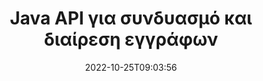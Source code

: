 ---
############################# Static ############################
layout: "product"
date: 2022-10-25T09:03:56
draft: false

product: "Merger"
product_tag: "merger"
platform: "Java"
platform_tag: "java"

############################# Head ############################
head_title: "Java Document Merging API | συγχώνευση και κατάργηση του Word Excel PDF XPS EPUB"
head_description: "API συγχώνευσης εγγράφων για Java. Συγχώνευση, διαχωρισμός, εναλλαγή, αναδιάταξη και διαγραφή σελίδων PDF, Microsoft Word, Excel, παρουσιάσεων, Visio, XPS & EPUB."

############################# Header ############################
title: "Java API για συνδυασμό και διαίρεση εγγράφων"
description: "Αναπτύξτε εφαρμογές υψηλής απόδοσης που μπορούν να συνδυάζουν, να αντιγράφουν, να ανακατεύουν, να κόβουν ή να διαγράφουν σελίδες, διαφάνειες και διαγράμματα εν κινήσει."
button:
    enable: true

############################# SubMenu ############################
submenu:
    enable: true
    
    left:
        img_alt: "GroupDocs.Merger for Java"
        image: "https://www.groupdocs.cloud/templates/groupdocs/images/product-logos/groupdocs-merger-java.png"
        product: "GroupDocs.Merger"
        platform: "Java"

    middle:
        button:
            # button loop
            - link: "#overview"
              text: "ΣΦΑΙΡΙΚΗ ΕΙΚΟΝΑ"

            # button loop
            - link: "#features"
              text: "Χαρακτηριστικά"

            # button loop
            - link: "#support"
              text: "Υποστήριξη"

            # button loop
            - link: "https://products.groupdocs.app/merger"
              text: "Ζωντανή επίδειξη"

            # button loop
            - link: "https://purchase.groupdocs.com/pricing/merger/java"
              text: "Τιμολόγηση"

    right:
        link_download: "https://downloads.groupdocs.com/merger"
        link_learn: "https://docs.groupdocs.com/merger/java/"
        link_buy: "https://purchase.groupdocs.com"

############################# Overview ############################
overview:
    enable: true
    content: |
      Το GroupDocs.Merger για Java σάς επιτρέπει να αναπτύσσετε γρήγορα κορυφαίες επιχειρηματικές εφαρμογές σε Java. Με λίγη κωδικοποίηση, οι εφαρμογές σας Java μπορούν να συγχωνεύουν, να αντιγράφουν, να ανακατεύουν, να κόβουν και να διαγράφουν μία ή παρτίδα σελίδων, διαφανειών και διαγραμμάτων. Οι λειτουργίες συγχώνευσης μπορούν επίσης να εκτελεστούν σε ασφαλή αρχεία γνωστής και άγνωστης μορφής εφαρμόζοντας ή αφαιρώντας προστασία με κωδικό πρόσβασης.  

      
    tabs:
      enable: true
      
      ## TAB ONE ##
      tab_one:
        description: |
          Ακολουθεί μια επισκόπηση του GroupDocs.Merger για Java:
      
        left:
          enable: true
          icon: "fab fa-html5"
          title: "Λειτουργίες εγγράφων"
          content: |
            * Αλλαγή σειράς σελίδας
            * Κατάργηση ή Διαγραφή Σελίδων
            * Διαίρεση ή διάσπαση εγγράφου
            * Αλλάξτε ή ανακατέψτε οποιεσδήποτε δύο σελίδες
            * Περικοπή μεμονωμένων ή πολλαπλών σελίδων
            * Συνδέστε πολλά έγγραφα
        
        right:
          enable: true
          icon: "fab fa-html5"
          title: "Λειτουργίες Ασφάλειας"
          content: |
            * Ρύθμιση ασφάλειας εγγράφων
            * Ελέγξτε την κατάσταση ασφάλειας εγγράφων
            * Ορισμός κωδικού πρόσβασης εγγράφου
            * Ενημέρωση κωδικού πρόσβασης εγγράφου
            * Κατάργηση κωδικού πρόσβασης εγγράφου
      
      ## TAB TWO ##
      tab_two:
        description: |
          Το GroupDocs.Merger για Java υποστηρίζει τη συγχώνευση των ακόλουθων [μορφών αρχείων εγγράφων](https://docs.groupdocs.com/merger/java/supported-document-formats/):

        left:
          enable: true
          table:
            # table loop
            - title: "το γραφείο της Microsoft"
              content: |
                * **Λέξη:** DOC, DOCX, DOCM, DOT, DOTX, DOTM, RTF, TXT
                * **Excel:** XLS, XLSX, XLSM, XLSB, XLTM, XLT, XLTM, XLTX, XLAM, SXC, Υπολογιστικό φύλλοML
                * **PowerPoint:** PPT, PPTX, PPS, PPSX, PPSM, POT, POTM, POTX, PPTM
                * **OneNote:** ONE

        right:
          enable: true
          table:
            # table loop
            - title: "OpenDocument & Άλλες Μορφές"
              content: |
                * **Μορφές OpenDocument**: ODT, OTT, ODP, OTP, ODS
                * **Σταθερή διάταξη**: PDF, XPS
                * **Εικόνες**: BMP, PNG, TIFF
                * **Ιστός**: HTML, MHT, MHTML
                * **Κείμενο**: TXT, CSV, TSV
                * **LaTex**: TEX
                * **Ebook**: EPUB

      ## TAB THREE ##
      tab_three:
        description: |
          Το GroupDocs.Merger για Java υποστηρίζει τα ακόλουθα λειτουργικά συστήματα, Frameworks και Package Managers:
        
        left:
          enable: true
          table:
            # table loop
            - icon: "fab fa-windows"
              title: "Λειτουργικά συστήματα"
              content: |
                * Επιφάνεια εργασίας Microsoft Windows
                * Microsoft Windows Server
                * Linux
                * MacOS

            # table loop
            - icon: "fas fa-code"
              title: "Υποστηριζόμενα πλαίσια"
              content: |
                * Java 7 (1.7)
                * Java 8 (1.8)
                * Java 10
                * Java 11 και παραπάνω

        right:
          enable: true
          table:
            # table loop
            - icon: "fas fa-box"
              title: "Εργαλείο Build Automation"
              content: |
                * Μάβεν

            # table loop
            - icon: "fas fa-tools"
              title: "Αναπτυξιακά Περιβάλλοντα"
              content: |
                * NetBeans
                * IntelliJ IDEA
                * Έκλειψη
                
                

############################# Features ############################
features:
    enable: true
    title: "GroupDocs.Merger για λειτουργίες Java"

    feature:
      # feature loop
      - icon: "fas fa-copy"
        content: "Συγχωνεύστε διάφορες σελίδες, διαφάνειες και διαγράμματα σε ένα μόνο αρχείο"
       
      # feature loop
      - icon: "fas fa-eye"
        content: "Αντιγράψτε και χωρίστε τεράστια έγγραφα σε πολλά μικρότερα αρχεία"

      # feature loop
      - icon: "fas fa-bolt"
        content: "Ανακατέψτε και αναδιοργανώστε σελίδες, διαφάνειες ή διαγράμματα"
      
      # feature loop
      - icon: "fas fa-file-powerpoint"
        content: "Ανταλλάξτε και ανταλλάξτε δύο σελίδες, διαφάνειες ή διαγράμματα μεταξύ τους μέσα σε ένα έγγραφο"

      # feature loop
      - icon: "fas fa-code"
        content: "Κόψτε και περικόψτε το έγγραφο αφαιρώντας συγκεκριμένες σελίδες, διαφάνειες ή διαγράμματα"

      # feature loop
      - icon: "fas fa-cloud"
        content: "Διαγραφή ενός ή μιας συλλογής σελίδων, διαφανειών ή διαγραμμάτων"

      # feature loop
      - icon: "fas fa-remove-format"
        content: "Συρραφή και συγχώνευση μεγάλου αριθμού εγγράφων σε παρτίδες"

      # feature loop
      - icon: "fas fa-comment-slash"
        content: "Ελέγξτε μέσω προγραμματισμού σε Java εάν ένα έγγραφο είναι ασφαλισμένο με κωδικό πρόσβασης"

      # feature loop
      - icon: "fas fa-location-arrow"
        content: "Ρύθμιση, επαναφορά και κατάργηση κωδικού πρόσβασης γνωστών και άγνωστων μορφών εγγράφων"

      # feature loop
      - icon: "fas fa-border-all"
        content: "Διαχωρίστε ένα αρχείο κειμένου σε πολλούς αριθμούς κατά γραμμή"

      # feature loop
      - icon: "fas fa-wrench"
        content: "Λήψη αναπαράστασης εικόνας σελίδων εγγράφων"

      # feature loop
      - icon: "fas fa-columns"
        content: "Συγχώνευση πολλαπλών εγγράφων διαφορετικών μορφών σε ένα μόνο αρχείο PDF"

      # feature loop
      - icon: "fas fa-file-word"
        content: "Εισαγάγετε αντικείμενα OLE σε μορφές PDF, Word, Excel, PowerPoint & Open Document"

      # feature loop
      - icon: "fas fa-envelope"
        content: "Επισύναψη αρχείων μέσω προγραμματισμού σε ένα έγγραφο PDF"

      # feature loop
      - icon: "fas fa-print"
        content: "Προσθήκη εγγράφου στο διάγραμμα μέσω αντικειμένων OLE"

      # feature loop
      - icon: "fas fa-file-archive"
        content: "Συγχώνευση διαφορετικών τύπων εγγράφων (DOC, XLS, PPT κ.λπ.) σε ένα ενιαίο αρχείο PDF"

      # feature loop
      - icon: "fas fa-lock"
        content: "Εύκολη εισαγωγή αντικειμένων OLE σε τύπους αρχείων Microsoft Word, Excel, Presentation και OpenDocument"

      # feature loop
      - icon: "fas fa-file-code"
        content: "Προσθήκη άλλων εγγράφων στη σελίδα διαγράμματος μέσω αντικειμένων OLE"

    more_feature:
      # more_feature_loop
      - title: "Αφαιρέστε τις επιθυμητές σελίδες από τα έγγραφα"
        content: |
          Το GroupDocs.Merger for Java API σάς επιτρέπει να επιλέξετε και να διαγράψετε ανεπιθύμητες σελίδες από το έγγραφό σας.
      
      # more_feature_loop
      - title: "Ελέγξτε τον κωδικό πρόσβασης άγνωστης μορφής εγγράφου"
        content: "Ακόμα κι αν η μορφή ενός συγκεκριμένου εγγράφου είναι άγνωστη, το GroupDocs.Merger για Java σάς δίνει τη δυνατότητα να ελέγξετε και να ανακτήσετε τον κωδικό πρόσβασης του εγγράφου, εάν είναι διαθέσιμος."

      # more_feature_loop
      - title: "Εγγραφείτε σε έγγραφα γνωστών μορφών που προστατεύονται με κωδικό πρόσβασης"
        content: "Το GroupDocs.Merger for Java API σάς επιτρέπει να λαμβάνετε μια λίστα εγγράφων γνωστών και άγνωστων μορφών."

############################# Support ############################
support:
    enable: true

############################# Solutions ############################
solutions:
    enable: true
    title: "Το GroupDocs.Merger προσφέρει API συγχώνευσης εγγράφων για άλλα δημοφιλή περιβάλλοντα ανάπτυξης"

    solution:
        # solution loop
        - img_alt: "GroupDocs.Merger για .NET"
          image: "https://www.groupdocs.cloud/templates/groupdocs/images/product-logos/groupdocs-merger-net.png"
          product: "GroupDocs.Merger"
          platform: ".NET"
          link: "/merger/net/"

############################# Back to top ###############################
back_to_top:
  enable: true
---